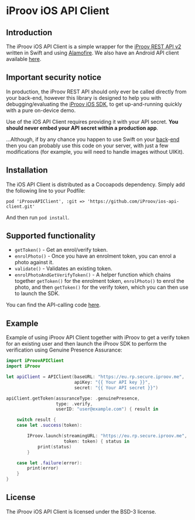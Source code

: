 # iProov iOS API Client

## Introduction

The iProov iOS API Client is a simple wrapper for the [iProov REST API v2](https://secure.iproov.me/docs.html) written in Swift and using [Alamofire](https://github.com/Alamofire/Alamofire). We also have an Android API client available [here](https://github.com/iProov/android-api-client).

## Important security notice

In production, the iProov REST API should only ever be called directly from your back-end, however this library is designed to help you with debugging/evaluating the [iProov iOS SDK](https://github.com/iProov/ios), to get up-and-running quickly with a pure on-device demo.

Use of the iOS API Client requires providing it with your API secret. **You should never embed your API secret within a production app**. 

...Although, if by any chance you happen to use Swift on your [back](https://vapor.codes/)-[end](https://perfect.org/) then you can probably use this code on your server, with just a few modifications (for example, you will need to handle images without UIKit).

## Installation

The iOS API Client is distributed as a Cocoapods dependency. Simply add the following line to your Podfile:

```
pod 'iProovAPIClient', :git => 'https://github.com/iProov/ios-api-client.git'
```

And then run `pod install`.

## Supported functionality

- `getToken()` - Get an enrol/verify token.
- `enrolPhoto()` - Once you have an enrolment token, you can enrol a photo against it.
- `validate()` - Validates an existing token.
- `enrolPhotoAndGetVerifyToken()` - A helper function which chains together `getToken()` for the enrolment token, `enrolPhoto()` to enrol the photo, and then `getToken()` for the verify token, which you can then use to launch the SDK.

You can find the API-calling code [here](https://github.com/iProov/swift-api-client/blob/master/iProovAPIClient/Classes/APIClient.swift).

## Example

Example of using iProov API Client together with iProov to get a verify token for an existing user and then launch the iProov SDK to perform the verification using Genuine Presence Assurance:

```swift
import iProovAPIClient
import iProov

let apiClient = APIClient(baseURL: "https://eu.rp.secure.iproov.me",
                          apiKey: "{{ Your API key }}",
                          secret: "{{ Your API secret }}")

apiClient.getToken(assuranceType: .genuinePresence,
                   type: .verify,
                   userID: "user@example.com") { result in

    switch result {
    case let .success(token):

        IProov.launch(streamingURL: "https://eu.rp.secure.iproov.me",
                      token: token) { status in
            print(status)
        }

    case let .failure(error):
        print(error)
    }
}
```

## License

The iProov iOS API Client is licensed under the BSD-3 license.

